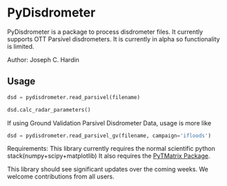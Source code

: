 # PyDisdrometer

PyDisdrometer is a package to process disdrometer files. It currently supports OTT Parsivel disdrometers. It is currently in alpha so functionality is limited.

Author: Joseph C. Hardin

## Usage
```python
dsd = pydisdrometer.read_parsivel(filename)

dsd.calc_radar_parameters() 
```

If using Ground Validation Parsivel Disdrometer Data, usage is more like

```python
dsd = pydisdrometer.read_parsivel_gv(filename, campaign='ifloods')
```

Requirements:
    This library currently requires the normal scientific python stack(numpy+scipy+matplotlib)
    It also requires the [PyTMatrix Package](https://github.com/jleinonen/pytmatrix). 

This library should see significant updates over the coming weeks. We welcome contributions from all users. 
